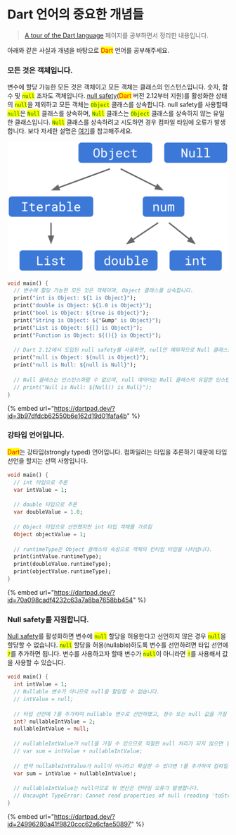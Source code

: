 # Dart 언어의 중요한 개념들

> [A tour of the Dart language](https://dart.dev/guides/language/language-tour) 페이지를 공부하면서 정리한 내용입니다.

아래와 같은 사실과 개념을 바탕으로 <mark style="color:red;">Dart</mark> 언어를 공부해주세요.



### 모든 것은 객체입니다.

변수에 할당 가능한 모든 것은 객체이고 모든 객체는 클래스의 인스턴스입니다. 숫자, 함수 및 <mark style="color:green;">`null`</mark> 조차도 객체입니다. [null safety](https://dart.dev/null-safety)(<mark style="color:red;">Dart</mark> 버전 2.12부터 지원)를 활성화한 상태의 <mark style="color:green;">`null`</mark>을 제외하고 모든 객체는 <mark style="color:green;">`Object`</mark> 클래스를 상속합니다. null safety를 사용할때 <mark style="color:green;">`null`</mark>은 <mark style="color:green;">`Null`</mark> 클래스를 상속하며, <mark style="color:green;">`Null`</mark> 클래스는 <mark style="color:green;">`Object`</mark> 클래스를 상속하지 않는 유일한 클래스입니다. <mark style="color:green;">`Null`</mark> 클래스를 상속하려고 시도하면 경우 컴파일 타임에 오류가 발생합니다. 보다 자세한 설명은 [여기](https://api.dart.dev/stable/2.16.0/dart-core/Null-class.html)를 참고해주세요.

![](.gitbook/assets/hierarchy-after.png)

```dart
void main() {
  // 변수에 할당 가능한 모든 것은 객체이며, Object 클래스를 상속합니다.
  print("int is Object: ${1 is Object}");
  print("double is Object: ${1.0 is Object}");
  print("bool is Object: ${true is Object}");
  print("String is Object: ${"Gump" is Object}");
  print("List is Object: ${[] is Object}");
  print("Function is Object: ${(){} is Object}");

  // Dart 2.12에서 도입된 null safety를 사용하면, null만 예외적으로 Null 클래스를 상속합니다.
  print("null is Object: ${null is Object}");
  print("null is Null: ${null is Null}");

  // Null 클래스는 인스턴스화할 수 없으며, null 예약어는 Null 클래스의 유일한 인스턴스입니다.
  // print("Null is Null: ${Null() is Null}");
}
```

{% embed url="https://dartpad.dev/?id=3b97dfdcb62550b6e162d19d01fafa4b" %}

### 강타입 언어입니다.

<mark style="color:red;">Dart</mark>는 강타입(strongly typed) 언어입니다. 컴파일러는 타입을 추론하기 때문에 타입 선언을 할지는 선택 사항입니다.

```dart
void main() {
  // int 타입으로 추론
  var intValue = 1;

  // double 타입으로 추론
  var doubleValue = 1.0;

  // Object 타입으로 선언했지만 int 타입 객체를 가르킴
  Object objectValue = 1;

  // runtimeType은 Object 클래스의 속성으로 객체의 런타임 타입을 나타냅니다.
  print(intValue.runtimeType);
  print(doubleValue.runtimeType);
  print(objectValue.runtimeType);
}
```

{% embed url="https://dartpad.dev/?id=70a098cadf4232c63a7a8ba7658bb454" %}

### Null safety를 지원합니다.

[Null safety](https://dart.dev/null-safety)를 활성화하면 변수에 <mark style="color:green;">`null`</mark> 할당을 허용한다고 선언하지 않은 경우 <mark style="color:green;">`null`</mark>을 할당할 수 없습니다. <mark style="color:green;">`null`</mark> 할당을 허용(nullable)하도록 변수를 선언하려면 타입 선언에 <mark style="color:green;">`?`</mark>를 추가하면 됩니다. 변수를 사용하고자 할때 변수가 <mark style="color:green;">`null`</mark>이 아니라면 <mark style="color:green;">`!`</mark>를 사용해서 값을 사용할 수 있습니다.

```dart
void main() {
  int intValue = 1;
  // Nullable 변수가 아니므로 null을 할당할 수 없습니다.
  // intValue = null;
  
  // 타입 선언에 ?를 추가하여 nullable 변수로 선언하였고, 정수 또는 null 값을 가질 수 있습니다.
  int? nullableIntValue = 2;
  nullableIntValue = null;
  
  // nullableIntValue가 null을 가질 수 있으므로 적절한 null 처리가 되지 않으면 컴파일 오류가 발생합니다.
  // var sum = intValue + nullableIntValue;
  
  // 만약 nullableIntValue가 null이 아니라고 확실한 수 있다면 !를 추가하여 컴파일러에게 null이 아님을 알려줍니다.
  var sum = intValue + nullableIntValue!;
  
  // nullableIntValue는 null이므로 위 연산은 런타임 오류가 발생합니다.
  // Uncaught TypeError: Cannot read properties of null (reading 'toString')Error: TypeError: Cannot read properties of null (reading 'toString')
}
```

{% embed url="https://dartpad.dev/?id=24996280a41f9820ccc62a6cfae50897" %}
